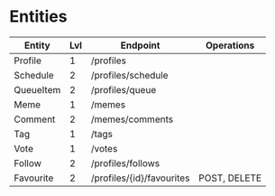 # Entities

| Entity    | Lvl | Endpoint            | Operations |
| --------- | --- | ------------------- | ------------- |
| Profile   | 1 |   /profiles           |               |
| Schedule  | 2 |   /profiles/schedule  |               |
| QueueItem | 2 |   /profiles/queue     |               |
| Meme      | 1 |   /memes              |               |
| Comment   | 2 |   /memes/comments     |               |
| Tag       | 1 |   /tags               |               |
| Vote      | 1 |   /votes              |               |
| Follow    | 2 |   /profiles/follows   |               |
| Favourite | 2 |   /profiles/{id}/favourites | POST, DELETE |

